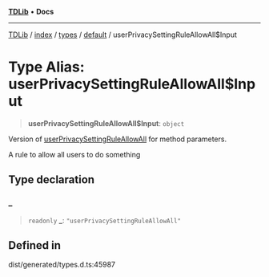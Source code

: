 [**TDLib**](../../../../../../README.md) • **Docs**

***

[TDLib](../../../../../../modules.md) / [index](../../../../../README.md) / [types](../../../README.md) / [default](../README.md) / userPrivacySettingRuleAllowAll$Input

# Type Alias: userPrivacySettingRuleAllowAll$Input

> **userPrivacySettingRuleAllowAll$Input**: `object`

Version of [userPrivacySettingRuleAllowAll](userPrivacySettingRuleAllowAll.md) for method parameters.

A rule to allow all users to do something

## Type declaration

### \_

> `readonly` **\_**: `"userPrivacySettingRuleAllowAll"`

## Defined in

dist/generated/types.d.ts:45987
